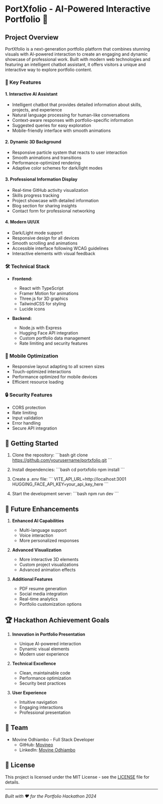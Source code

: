 # PortXfolio - AI-Powered Interactive Portfolio 🚀

## Project Overview

PortXfolio is a next-generation portfolio platform that combines stunning visuals with AI-powered interaction to create an engaging and dynamic showcase of professional work. Built with modern web technologies and featuring an intelligent chatbot assistant, it offers visitors a unique and interactive way to explore portfolio content.

### 🌟 Key Features

#### 1. Interactive AI Assistant
- Intelligent chatbot that provides detailed information about skills, projects, and experience
- Natural language processing for human-like conversations
- Context-aware responses with portfolio-specific information
- Suggested queries for easy exploration
- Mobile-friendly interface with smooth animations

#### 2. Dynamic 3D Background
- Responsive particle system that reacts to user interaction
- Smooth animations and transitions
- Performance-optimized rendering
- Adaptive color schemes for dark/light modes

#### 3. Professional Information Display
- Real-time GitHub activity visualization
- Skills progress tracking
- Project showcase with detailed information
- Blog section for sharing insights
- Contact form for professional networking

#### 4. Modern UI/UX
- Dark/Light mode support
- Responsive design for all devices
- Smooth scrolling and animations
- Accessible interface following WCAG guidelines
- Interactive elements with visual feedback

### 🛠️ Technical Stack

- **Frontend:**
  - React with TypeScript
  - Framer Motion for animations
  - Three.js for 3D graphics
  - TailwindCSS for styling
  - Lucide icons

- **Backend:**
  - Node.js with Express
  - Hugging Face API integration
  - Custom portfolio data management
  - Rate limiting and security features

### 📱 Mobile Optimization

- Responsive layout adapting to all screen sizes
- Touch-optimized interactions
- Performance optimized for mobile devices
- Efficient resource loading

### 🔒 Security Features

- CORS protection
- Rate limiting
- Input validation
- Error handling
- Secure API integration

## 🚀 Getting Started

1. Clone the repository:
\`\`\`bash
git clone https://github.com/yourusername/portxfolio.git
\`\`\`

2. Install dependencies:
\`\`\`bash
cd portxfolio
npm install
\`\`\`

3. Create a .env file:
\`\`\`
VITE_API_URL=http://localhost:3001
HUGGING_FACE_API_KEY=your_api_key_here
\`\`\`

4. Start the development server:
\`\`\`bash
npm run dev
\`\`\`

## 🎯 Future Enhancements

1. **Enhanced AI Capabilities**
   - Multi-language support
   - Voice interaction
   - More personalized responses

2. **Advanced Visualization**
   - More interactive 3D elements
   - Custom project visualizations
   - Advanced animation effects

3. **Additional Features**
   - PDF resume generation
   - Social media integration
   - Real-time analytics
   - Portfolio customization options

## 🏆 Hackathon Achievement Goals

1. **Innovation in Portfolio Presentation**
   - Unique AI-powered interaction
   - Dynamic visual elements
   - Modern user experience

2. **Technical Excellence**
   - Clean, maintainable code
   - Performance optimization
   - Security best practices

3. **User Experience**
   - Intuitive navigation
   - Engaging interactions
   - Professional presentation

## 👥 Team

- Movine Odhiambo - Full Stack Developer
  - GitHub: [Movineo](https://github.com/Movineo)
  - LinkedIn: [Movine Odhiambo](https://linkedin.com/in/movine-odhiambo)

## 📄 License

This project is licensed under the MIT License - see the [LICENSE](LICENSE) file for details.

---

*Built with ❤️ for the Portfolio Hackathon 2024* 